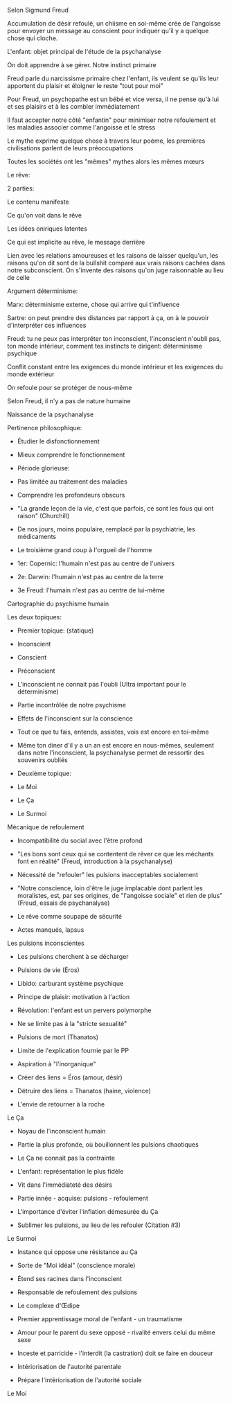 Selon Sigmund Freud

Accumulation de désir refoulé, un chiisme en soi-même crée de l'angoisse pour envoyer un message au conscient pour indiquer qu'il y a quelque chose qui cloche.

L'enfant: objet principal de l'étude de la psychanalyse

On doit apprendre à se gérer. Notre instinct primaire

Freud parle du narcissisme primaire chez l'enfant, ils veulent se qu'ils leur apportent du plaisir et éloigner le reste "tout pour moi"

Pour Freud, un psychopathe est un bébé et vice versa, il ne pense qu'à lui et ses plaisirs et à les combler immédiatement

Il faut accepter notre côté "enfantin" pour minimiser notre refoulement et les maladies associer comme l'angoisse et le stress

Le mythe exprime quelque chose à travers leur poème, les premières civilisations parlent de leurs préoccupations

Toutes les sociétés ont les "mêmes" mythes alors les mêmes mœurs

Le rêve:

2 parties:

Le contenu manifeste

Ce qu'on voit dans le rêve

Les idées oniriques latentes

Ce qui est implicite au rêve, le message derrière

Lien avec les relations amoureuses et les raisons de laisser quelqu'un, les raisons qu'on dit sont de la bullshit comparé aux vrais raisons cachées dans notre subconscient. On s'invente des raisons qu'on juge raisonnable au lieu de celle

Argument déterminisme:

Marx: déterminisme externe, chose qui arrive qui t'influence

Sartre: on peut prendre des distances par rapport à ça, on à le pouvoir d'interpréter ces influences

Freud: tu ne peux pas interpréter ton inconscient, l'inconscient n'oubli pas, ton monde intérieur, comment tes instincts te dirigent: déterminisme psychique

Conflit constant entre les exigences du monde intérieur et les exigences du monde extérieur

On refoule pour se protéger de nous-même

Selon Freud, il n'y a pas de nature humaine

Naissance de la psychanalyse

Pertinence philosophique:

- Étudier le disfonctionnement

- Mieux comprendre le fonctionnement

- Période glorieuse:

- Pas limitée au traitement des maladies
- Comprendre les profondeurs obscurs

- "La grande leçon de la vie, c'est que parfois, ce sont les fous qui ont raison" (Churchill)

- De nos jours, moins populaire, remplacé par la psychiatrie, les médicaments

- Le troisième grand coup à l'orgueil de l'homme

- 1er: Copernic: l'humain n'est pas au centre de l'univers
- 2e: Darwin: l'humain n'est pas au centre de la terre
- 3e Freud: l'humain n'est pas au centre de lui-même

Cartographie du psychisme humain

Les deux topiques:

- Premier topique: (statique)

- Inconscient
- Conscient
- Préconscient

- L'inconscient ne connait pas l'oubli (Ultra important pour le déterminisme)

- Partie incontrôlée de notre psychisme
- Effets de l'inconscient sur la conscience
- Tout ce que tu fais, entends, assistes, vois est encore en toi-même
- Même ton diner d'il y a un an est encore en nous-mêmes, seulement dans notre l'inconscient, la psychanalyse permet de ressortir des souvenirs oubliés

- Deuxième topique:

- Le Moi
- Le Ça
- Le Surmoi

Mécanique de refoulement

- Incompatibilité du social avec l'être profond

- "Les bons sont ceux qui se contentent de rêver ce que les méchants font en réalité" (Freud, introduction à la psychanalyse)

- Nécessité de "refouler" les pulsions inacceptables socialement

- "Notre conscience, loin d'être le juge implacable dont parlent les moralistes, est, par ses origines, de "l'angoisse sociale" et rien de plus" (Freud, essais de psychanalyse)

- Le rêve comme soupape de sécurité

- Actes manqués, lapsus

Les pulsions inconscientes

- Les pulsions cherchent à se décharger
- Pulsions de vie (Éros)

- Libido: carburant système psychique
- Principe de plaisir: motivation à l'action
- Révolution: l'enfant est un pervers polymorphe

- Ne se limite pas à la "stricte sexualité"

- Pulsions de mort (Thanatos)

- Limite de l'explication fournie par le PP
- Aspiration à "l'inorganique"

- Créer des liens = Éros (amour, désir)
- Détruire des liens = Thanatos (haine, violence)
- L'envie de retourner à la roche

Le Ça

- Noyau de l'inconscient humain
- Partie la plus profonde, où bouillonnent les pulsions chaotiques
- Le Ça ne connait pas la contrainte
- L'enfant: représentation le plus fidèle

- Vit dans l'immédiateté des désirs

- Partie innée - acquise: pulsions - refoulement
- L'importance d'éviter l'inflation démesurée du Ça

- Sublimer les pulsions, au lieu de les refouler (Citation #3)

Le Surmoi

- Instance qui oppose une résistance au Ça
- Sorte de "Moi idéal" (conscience morale)
- Étend ses racines dans l'inconscient
- Responsable de refoulement des pulsions
- Le complexe d'Œdipe

- Premier apprentissage moral de l'enfant - un traumatisme
- Amour pour le parent du sexe opposé - rivalité envers celui du même sexe

- Inceste et parricide - l'interdit (la castration) doit se faire en douceur

- Intériorisation de l'autorité parentale

- Prépare l'intériorisation de l'autorité sociale

Le Moi